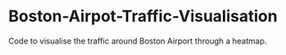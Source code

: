 # Boston-Airpot-Traffic-Visualisation
Code to visualise the traffic around Boston Airport through a heatmap.
